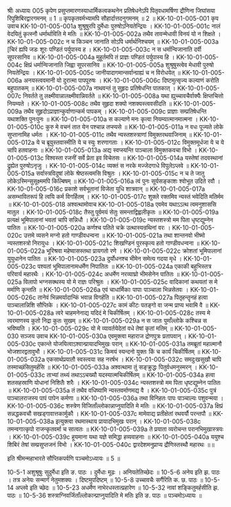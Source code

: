 श्रीः
अध्यायः 005
कृपेण प्रसुप्तमारणस्याधार्मिकत्वकथनेन प्रतिषेधनेऽपि पितृवधामर्षिणा द्रौणिना जिघांसया रिपुशिबिरद्वारगमनम् ॥ 1 ॥ कृपकृतवर्मभ्यामपि सौहार्दात्तदनुगमनम् ॥ 2 ॥
KK-10-01-005-001	कृप उवाच 
KK-10-01-005-001a	शुश्रूषुरपि दुर्मेधाः पुरुषोऽनियतेन्द्रियः ।
KK-10-01-005-001c	नालं वेदयितुं कृत्स्नौ धर्मार्थाविति मे मतिः ॥
KK-10-01-005-002a	तथैव तावन्मेधावी विनयं यो न शिक्षते ।
KK-10-01-005-002c	न च किञ्चन जानाति सोऽपि धर्मार्थनिश्चयम् ॥
KK-10-01-005-003a	[चिरं ह्यपि जडः शूरः पण्डितं पर्युपास्य ह ।
KK-10-01-005-003c	न स धर्मान्विजानाति दर्वी सूपरसानिव ॥
KK-10-01-005-004a	मुहूर्तमपि तं प्राज्ञः पण्डितं पर्युपास्य हि ।
KK-10-01-005-004c	क्षिप्रं धर्मान्विजानाति जिह्वा सूपरसानिव ॥
KK-10-01-005-005a	शुश्रूषुस्त्वेव मेधावी पुरुषो नियतेन्द्रियः ।
KK-10-01-005-005c	जानीयादागमान्सर्वान्ग्राह्यं च न विरोधयेत् ॥
KK-10-01-005-006a	अनयस्त्ववमानी यो दुरात्मा पापपूरुषः ।
KK-10-01-005-006c	दिष्टमुत्सृज्य कल्याणं करोति बहुपातकम् ॥
KK-10-01-005-007a	नाथवन्तं तु सुहृदः प्रतिषेधन्ति पातकात् ।
KK-10-01-005-007c	निवर्तते तु लक्ष्मीवान्नालक्ष्मीवान्निवर्तते ॥
KK-10-01-005-008a	यथा ह्युच्चावचैर्वाक्यैः क्षिप्तचित्तो नियम्यते ।
KK-10-01-005-008c	तथैव सुहृदा शक्यो नशक्यस्त्ववसीदति ॥
KK-10-01-005-009a	तथैव सुहृदोऽप्राज्ञान्कुर्वाणान्कर्म पापकम् ।
KK-10-01-005-009c	प्राज्ञाः सम्प्रतिषेधन्ति यथाशक्ति पुनःपुनः ॥
KK-10-01-005-010a	स कल्याणे मनः कृत्वा नियम्यात्मानमात्मना ।
KK-10-01-005-010c	कुरु मे वचनं तात येन पश्चान्न तप्स्यसे ॥
KK-10-01-005-011a	न वधः पूज्यते लोके सुप्तानामिह धर्मतः ।
KK-10-01-005-011c	तथैव न्यस्तशस्त्राणां विमुक्तरथवाजिनाम् ॥
KK-10-01-005-012a	ये च ब्रूयुस्तवास्मीति ये च स्युः शरणागताः ।
KK-10-01-005-012c	विमुक्तमूर्धजा ये च ये चापि हतवाहनाः ॥
KK-10-01-005-013a	अद्य स्वप्स्यन्ति पाञ्चाला विमुक्तकवचा विभो ।
KK-10-01-005-013c	विश्वस्ता रजनीं सर्वे प्रेता इव विचेतसः ॥
KK-10-01-005-014a	यस्तेषां तदवस्थानां द्रुह्येत पुरुषोऽनृजुः ।
KK-10-01-005-014c	व्यक्तं स नरके मज्जेदगाधे विपुलेऽप्लवे ॥
KK-10-01-005-015a	सर्वास्त्रविदुषां लोके श्रेष्ठस्त्वमसि विश्रुतः ।
KK-10-01-005-015c	न च ते जातु लोकेऽस्मिन्सुसूक्ष्ममपि किल्बिषम् ॥
KK-10-01-005-016a	त्वं पुनः सूर्यसङ्काशः श्वोभूत उदिते रवौ ।
KK-10-01-005-016c	प्रकाशे सर्वभूतानां विजेता युधि शात्रवान् ॥
KK-10-01-005-017a	असम्भावितरूपं हि त्वयि कर्म विगर्हितम् ।
KK-10-01-005-017c	शुक्ले रक्तमिव न्यस्तं भवेदिति मतिर्मम ॥
KK-10-01-005-018	अश्वत्थामोवाच 
KK-10-01-005-018a	एवमेव यथाऽऽत्थ त्वमनुशाससि मातुल ।
KK-10-01-005-018c	तैस्तु पूर्वमयं सेतुः समन्ताद्विह्वलीकृतः ॥
KK-10-01-005-019a	प्रत्यक्षं भूमिपालानां भवतां चापि सन्निधौ ।
KK-10-01-005-019c	न्यस्तशस्त्रो मम पिता धृष्टद्युम्नेन पातितः ॥
KK-10-01-005-020a	कर्णश्च पतिते चक्रे उत्थास्यन्रथिनां वरः ।
KK-10-01-005-020c	उत्तमे व्यसने मग्नो हतो गाण्डीवधन्वना ॥
KK-10-01-005-021a	तथा शान्तनवो भीष्मो न्यस्तशस्त्रो निरायुधः ।
KK-10-01-005-021c	शिखण्डिनं पुरस्कृत्य हतो गाण्डीवधन्वना ॥
KK-10-01-005-022a	भूरिश्रवा महेष्वासस्तथा प्रायगतो रणे ।
KK-10-01-005-022c	क्रोशतां भूमिपालानां युयुधानेन पातितः ॥
KK-10-01-005-023a	दुर्योधनश्च भीमेन समेत्य गदया मृधे ।
KK-10-01-005-023c	पश्यतां भूमिपालानामधर्मेण निपातितः ॥
KK-10-01-005-024a	एकाकी बहुभिस्तत्र परिवार्य महारथैः ।
KK-10-01-005-024c	अधर्मेण नरव्याघ्रो भीमसेनेन पातितः ॥
KK-10-01-005-025a	विलापो भग्नसक्थस्य यो मे राज्ञः परिश्रुतः ।
KK-10-01-005-025c	वादिकानां कथयतां स मे मर्माणि कृन्तति ॥
KK-10-01-005-026a	एवं चाधार्मिकाः पापाः पाञ्चाला भिन्नसेतवः ।
KK-10-01-005-026c	तानेवं भिन्नमर्यादान्किं भवान्न विगर्हति ॥
KK-10-01-005-027a	पितृहन्तॄनहं हत्वा पाञ्चालान्निशि सौप्तिके ।
KK-10-01-005-027c	कामं कीटः पतङ्गो वा जन्म प्राप्य भवामि वै ॥
KK-10-01-005-028a	त्वरे चाहमनेनाद्य यदिदं मे चिकीर्षितम् ।
KK-10-01-005-028c	तस्य मे त्वरमाणस्य कुतो निद्रा कुतः सुखम् ॥
KK-10-01-005-029a	न स जातः पुमाँल्लोके कश्चिन्न स भविष्यति ।
KK-10-01-005-029c	यो मे व्यावर्तयेदेतां वधे तेषां कृतां मतिम् ॥
KK-10-01-005-030	सञ्जय उवाच 
KK-10-01-005-030a	एवमुक्त्वा महाराज द्रोणपुत्रः प्रतापवान् ।
KK-10-01-005-030c	एकान्ते योजयित्वाऽश्वान्प्रायादभिमुखः परान् ॥
KK-10-01-005-031a	तमब्रूतां महात्मानौ भोजशारद्वतावुभौ ।
KK-10-01-005-031c	किमयं स्यन्दनो युक्तः किं च कार्यं चिकीर्षितम् ॥
KK-10-01-005-032a	एकसार्थप्रयातौ स्वस्त्वया सह नरर्षभ ।
KK-10-01-005-032c	समदुःखसुखौ चापि तस्माच्छंसितुमर्हसि ॥
KK-10-01-005-033a	अश्वत्थामा तुं सङ्क्रुद्धः पितुर्वधमनुस्मरन् ।
KK-10-01-005-033c	ताभ्यां तथ्यं तथाऽऽचख्यौ यदस्यात्मचिकीर्षितम् ॥
KK-10-01-005-034a	हत्वा शतसहस्राणि योधानां निशितैः शरैः ।
KK-10-01-005-034c	न्यस्तशस्त्रो मम पिता धृष्टद्युम्नेन पातितः ॥
KK-10-01-005-035a	तं तथैव वधिष्यामि न्यस्तवर्माणमद्य वै ।
KK-10-01-005-035c	पुत्रं पाञ्चालराजस्य पापं पापेन कर्मणा ॥
KK-10-01-005-036a	तथा विनिहतः पापः पाञ्चाल्यः पशुवन्मया ।
KK-10-01-005-036c	शस्त्रेण विजिताँल्लोकान्नाप्नुयादिति मे मतिः ॥
KK-10-01-005-037a	क्षिप्रं सन्नद्धकवचौ सखड्गावात्तकार्मुकौ ।
KK-10-01-005-037c	मामेवाद्य प्रतीक्षेतां रथवर्यौ परन्तपौ ॥
KK-10-01-005-038a	इत्युक्त्वा रथमास्थाय प्रायादभिमुखः परान् ।
KK-10-01-005-038c	तमन्वगात्कृपो राजन्कृतवर्मा च सात्वतः ॥
KK-10-01-005-039a	ते प्रयाता व्यरोचन्त परानभिमुखास्त्रयः ।
KK-10-01-005-039c	हूयमाना यथा यज्ञे समिद्धा हव्यवाहनाः ॥
KK-10-01-005-040a	ययुश्च शिबिरं तेषां सम्प्रसुप्तजनं विभो ।
KK-10-01-005-040c	द्वारदेशमनुप्राप्य द्रौणिस्तस्थौ महारथः ॥॥

इति श्रीमन्महाभारते सौप्तिकपर्वणि पञ्चमोऽध्यायः ॥ 5 ॥

10-5-1 अशुश्रूषुः सुदुर्मेधा इति ङ. पाठः । दुर्मेधाः मूढः । अनियतेतिच्छेदः ॥ 10-5-6 अनेय इति झ. पाठः । तत्र अनेयः सन्मार्गं नेतुमशक्यः । दिष्टमुपदिष्टम् ॥ 10-5-8 उच्चावचैः सर्गैरिति क. छ. पाठः ॥ 10-5-14 अप्लवे इति च्छेदः ॥ 10-5-23 अधर्मेण नाभेरधस्तात्प्रहारेण ॥ 10-5-32 नावां शङ्कितुमर्हसीति झ. पाठः ॥ 10-5-36 शस्त्राग्निवर्जिताँल्लोकान्प्राप्नुयादिति मे मतिः इति ङ. पाठः ॥ पञ्चमोऽध्यायः ॥
